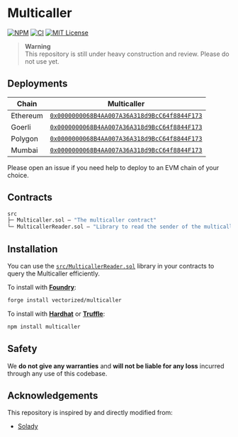 # Multicaller

[![NPM][npm-shield]][npm-url]
[![CI][ci-shield]][ci-url]
[![MIT License][license-shield]][license-url]


> **Warning**   
> This repository is still under heavy construction and review. Please do not use yet.

## Deployments

| Chain | Multicaller |
|---|---|
| Ethereum | [`0x0000000068B4AA007A36A318d9BcC64f8844F173`](https://etherscan.io/address/0x0000000068B4AA007A36A318d9BcC64f8844F173) |
| Goerli | [`0x0000000068B4AA007A36A318d9BcC64f8844F173`](https://goerli.etherscan.io/address/0x0000000068B4AA007A36A318d9BcC64f8844F173) |
| Polygon | [`0x0000000068B4AA007A36A318d9BcC64f8844F173`](https://polygonscan.com/address/0x0000000068B4AA007A36A318d9BcC64f8844F173) |
| Mumbai | [`0x0000000068B4AA007A36A318d9BcC64f8844F173`](https://mumbai.polygonscan.com/address/0x0000000068B4AA007A36A318d9BcC64f8844F173) |


Please open an issue if you need help to deploy to an EVM chain of your choice.

## Contracts

```ml
src
├─ Multicaller.sol — "The multicaller contract"
└─ MulticallerReader.sol — "Library to read the sender of the multicaller contract"
``` 

## Installation

You can use the [`src/MulticallerReader.sol`](./src/MulticallerReader.sol) library in your contracts to query the Multicaller efficiently.

To install with [**Foundry**](https://github.com/gakonst/foundry):

```sh
forge install vectorized/multicaller
```

To install with [**Hardhat**](https://github.com/nomiclabs/hardhat) or [**Truffle**](https://github.com/trufflesuite/truffle):

```sh
npm install multicaller
```

## Safety

We **do not give any warranties** and **will not be liable for any loss** incurred through any use of this codebase.

## Acknowledgements

This repository is inspired by and directly modified from:

- [Solady](https://github.com/vectorized/solady)


[npm-shield]: https://img.shields.io/npm/v/multicaller.svg
[npm-url]: https://www.npmjs.com/package/multicaller

[ci-shield]: https://img.shields.io/github/actions/workflow/status/vectorized/multicaller/ci.yml?label=build&branch=main
[ci-url]: https://github.com/vectorized/multicaller/actions/workflows/ci.yml

[license-shield]: https://img.shields.io/badge/License-MIT-green.svg
[license-url]: https://github.com/vectorized/multicaller/blob/main/LICENSE.txt
